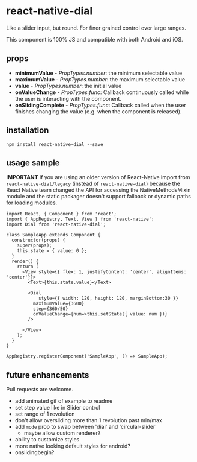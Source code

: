 # react-native-dial

Like a slider input, but round. For finer grained control over large ranges.

This component is 100% JS and compatible with both Android and iOS.

## props

* **minimumValue** - *PropTypes.number*: the minimum selectable value
* **maximumValue** -  *PropTypes.number*: the maximum selectable value
* **value** - *PropTypes.number*: the initial value
* **onValueChange** - *PropTypes.func*:
  Callback continuously called while the user is interacting with the component.
* **onSlidingComplete** - *PropTypes.func*:
  Callback called when the user finishes changing the value (e.g. when the component is released).

## installation

`npm install react-native-dial --save`


## usage sample

**IMPORTANT** If you are using an older version of React-Native import from `react-native-dial/legacy` (instead of `react-native-dial`) because the React Native team changed the API for accessing the NativeMethodsMixin module and the static packager doesn't support fallback or dynamic paths for loading modules.

```
import React, { Component } from 'react';
import { AppRegistry, Text, View } from 'react-native';
import Dial from 'react-native-dial';

class SampleApp extends Component {
  constructor(props) {
    super(props);
    this.state = { value: 0 };
  }
  render() {
    return (
      <View style={{ flex: 1, justifyContent: 'center', alignItems: 'center'}}>
        <Text>{this.state.value}</Text>

      	<Dial
      		style={{ width: 120, height: 120, marginBottom:30 }}
          maximumValue={3600}
          step={360/50}
          onValueChange={num=>this.setState({ value: num })}
      	/>

      </View>
    );
  }
}

AppRegistry.registerComponent('SampleApp', () => SampleApp);
```

## future enhancements

Pull requests are welcome.

* add animated gif of example to readme
* set step value like in Slider control
* set range of 1 revolution
* don't allow oversliding more than 1 revolution past min/max
* add `mode` prop to swap between 'dial' and 'circular-slider'
  * maybe allow custom renderer?
* ability to customize styles
* more native looking default styles for android?
* onslidingbegin?
